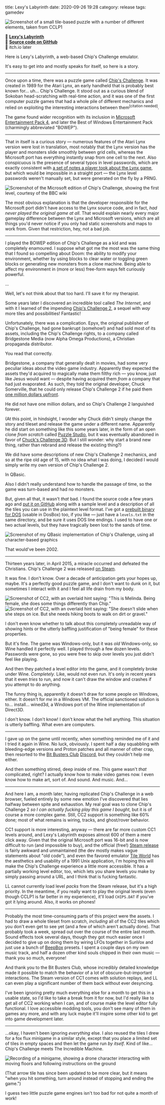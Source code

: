 title: Lexy's Labyrinth
date: 2020-09-26 19:28
category: release
tags: gamedev

<div class="prose-full-illustration">
<img src="{static}/media/release/lexys-labyrinth/lexys-labyrinth.png" alt="Screenshot of a small tile-based puzzle with a number of different elements, taken from CCLP1">
</div>

🔗 [**Lexy's Labyrinth**](https://c.eev.ee/lexys-labyrinth/)  
🔗 [**Source code on GitHub**](https://github.com/eevee/lexys-labyrinth)  
🔗 itch.io later

Here is Lexy's Labyrinth, a web-based Chip's Challenge emulator.

It's easy to get into and mostly speaks for itself, so here is a story.

<!-- more -->

----

Once upon a time, there was a puzzle game called [Chip's Challenge](https://en.wikipedia.org/wiki/Chip%27s_Challenge).  It was created in 1989 for the Atari Lynx, an early handheld that is probably best known for...  uh...  Chip's Challenge.  It stood out as a curious blend of Sokoban head-scratching with real-time action, and it was one of the first computer puzzle games that had a whole pile of different mechanics and relied on exploiting the interesting interactions between them<sup>[citation needed]</sup>.

The game found wider recognition with its inclusion in [Microsoft Entertainment Pack 4](https://en.wikipedia.org/wiki/Microsoft_Entertainment_Pack), and later the Best of Windows Entertainment Pack (charmingly abbreviated "BOWEP").

----

That in itself is a curious story — numerous features of the Atari Lynx version were lost in translation, most notably that the Lynx version has the player and monsters slide smoothly between grid cells, whereas the Microsoft port has everything instantly snap from one cell to the next.  Also conspicuous is the presence of several typos in level passwords, which are exactly consistent with [a set of notes a player took about the Lynx game](https://wiki.bitbusters.club/Jaime_Villacorte%27s_notes), but which would be impossible in a straight port — the Lynx level passwords weren't manually set, but were generated on the fly by a PRNG.

<div class="prose-full-illustration">
<img src="{static}/media/release/lexys-labyrinth/mschips.png" alt="Screenshot of the Microsoft edition of Chip's Challenge, showing the first level, courtesy of the BBC wiki">
</div>

The most obvious explanation is that the developer responsible for the Microsoft port didn't have access to the Lynx source code, and in fact, _had never played the original game at all_.  That would explain nearly every major gameplay difference between the Lynx and Microsoft versions, which are all things you'd never notice if you only had static screenshots and maps to work from.  Given that restriction, hey, not a bad job.

----

I played the BOWEP edition of Chip's Challenge as a kid and was completely enamoured.  I suppose what got me the most was the same thing that I found so compelling about Doom: the ability to modify your environment, whether by using blocks to clear water or toggling green blocks or generating new monsters from a clone machine.  Being able to affect my environment in (more or less) free-form ways felt curiously powerful.

...

Well, let's not think about that too hard.  I'll save it for my therapist.

Some years later I discovered an incredible tool called _The Internet_, and with it I learned of the impending [Chip's Challenge 2](https://wiki.bitbusters.club/Chip%27s_Challenge_2), a sequel with _way_ more tiles and possibilities!  Fantastic!

Unfortunately, there was a complication.  Epyx, the original publisher of Chip's Challenge, had gone bankrupt (somehow!) and had sold most of its assets, including the Chip's Challenge rights, to a company called Bridgestone Media (now Alpha Omega Productions), a Christian propaganda distributor.

You read that correctly.

Bridgestone, a company that generally dealt in movies, had some very peculiar ideas about the video game industry.  Apparently they expected the assets they'd acquired to magically make them filthy rich — you know, just like Jesus would want — despite having acquired them _from_ a company that had just evaporated.  As such, they told the original developer, Chuck Somerville, that he could only release Chip's Challenge 2 if he paid them [one million dollars upfront](https://forum.bitbusters.club/thread-2127.html).

He did not have one million dollars, and so Chip's Challenge 2 languished forever.

(At this point, in hindsight, I wonder why Chuck didn't simply change the story and tileset and release the game under a different name.  Apparently he did start on something like this some years later, in the form of an open clone _from scratch_ called [Puzzle Studio](https://wiki.bitbusters.club/Puzzle_Studio), but it was eventually abandoned in favor of [Chuck's Challenge 3D](https://wiki.bitbusters.club/Chuck's_Challenge_3D).  But I still wonder: why start a brand new thing, rather than rebrand and release the existing thing?)

We did have some descriptions of new Chip's Challenge 2 mechanics, and so at the ripe old age of 15, with no idea what I was doing, I decided I would simply write my own version of Chip's Challenge 2.

In QBasic.

Also I didn't really understand how to handle the passage of time, so the game was turn-based and had no monsters.

But, given all that, it wasn't _that_ bad.  I found the source code a few years ago and [put it on GitHub](https://gist.github.com/eevee/1b371c4b2470dd82cbcf) along with a sample level and a description of all the tiles you can use in the plaintext level format.  I've got a [prebuilt binary for DOS](https://c.eev.ee/CHIPS.EXE) (usable in DosBox) too, if you like — just have a `levels.txt` in the same directory, and be sure it uses DOS line endings.  I used to have one or two actual levels, but they have tragically been lost to the sands of time.

<div class="prose-full-illustration">
<img src="{static}/media/release/lexys-labyrinth/qbchips.png" alt="Screenshot of my QBasic implementation of Chip's Challenge, using all character-based graphics">
</div>

That would've been 2002.

----

Thirteen years later, in April 2015, a miracle occurred and defeated the Christians.  Chip's Challenge 2 was released [on Steam](https://store.steampowered.com/app/348300/Chips_Challenge_2/).

It was fine.  I don't know.  Over a decade of anticipation gets your hopes up, maybe.  It's a perfectly good puzzle game, and I don't want to dunk on it, but sometimes I interact with it and I feel all life drain from my body.

<div class="prose-full-illustration">
<img src="{static}/media/release/lexys-labyrinth/cc2female1.png" alt="Screenshot of CC2, with an overlaid hint saying: &quot;This is Melinda.  Being female, she does some things differently than Chip.&quot;">
<img src="{static}/media/release/lexys-labyrinth/cc2female2.png" alt="Screenshot of CC2, with an overlaid hint saying: &quot;She doesn't slide when she steps on ice.  But she needs hiking boots to walk on dirt or gravel.&quot;">
</div>

I don't even know whether to talk about this completely unreadable way of showing hints or the utterly baffling justification of "being female" for these properties.

But it's fine.  The game was Windows-only, but it was _old_ Windows-only, so Wine handled it perfectly well.  I played through a few dozen levels.  Passwords were gone, so you were free to skip over levels you just didn't feel like playing.

And then they patched a level editor into the game, and it completely broke under Wine.  _Completely_.  Like, would not even run.  It's only in recent years that it even _tries_ to run, and now it can't draw the window and crashes if you attempt to do anything.

The funny thing is, apparently it doesn't draw for some people on Windows, either.  It doesn't for _me_ in a Windows VM.  The official sanctioned solution is to...  install...  wined3d, a Windows port of the Wine implementation of Direct3D.

I don't know.  I don't know!  I don't know what the hell anything.  This situation is utterly baffling.  What even are computers.

----

I gave up on the game until recently, when something reminded me of it and I tried it again in Wine.  No luck, obviously.  I spent half a day squabbling with bleeding-edge versions and Proton patches and all manner of other crap, then resorted to the [Bit Busters Club](https://bitbusters.club/) [Discord](https://discord.gg/Xd4dUY9), but they couldn't help me either.

And then something stirred, deep inside of me.  This game wasn't _that_ complicated, right?  I actually know how to make video games now.  I even know how to make art, sort of.  And sound.  And music.  And...

----

And here I am, a month later, having replicated Chip's Challenge in a web browser, fueled entirely by some new emotion I've discovered that lies halfway between spite and exhaustion.  My real goal was to clone Chip's Challenge 2 _so I can actually fucking play this game I bought_, but it is of course a more complex game.  Still, CC2 support is something like 60% done; most of what remains is wiring, tracks, and ghost/rover behavior.

CC1 support is more interesting, anyway — there are far more custom CC1 levels around, and Lexy's Labyrinth exposes almost 600 of them a mere click away.  Given that the original Microsoft port was 16-bit and is now difficult to run (and impossible to buy), and the official (free!) [Steam release](https://store.steampowered.com/app/346850/Chips_Challenge_1/) is fairly awkward and unmaintained (the dev mostly makes vague statements about "old code"), and even the favored emulator [Tile World](https://wiki.bitbusters.club/Tile_World) has the aesthetics and usability of a 1991 Unix application, I'm hoping this will make the Chip's Challenge experience a little more accessible.  It has a partially working level editor, too, which lets you share levels you make by simply passing around a URL, and I think that is fucking fantastic.

LL cannot currently load level _packs_ from the Steam release, but it's a high priority.  In the meantime, if you really want to play the original levels (even though CCLP1 is far better in my experience), it'll load `CHIPS.DAT` if you've got it lying around.  Also, it works on phones!

----

Probably the most time-consuming parts of this project were the assets.  I had to draw a whole tileset from scratch, _including_ all of the CC2 tiles which you don't even get to see yet (and a few of which aren't actually done).  That probably took a week, spread out over the course of the entire last month.  Sound effects took several days, though they got much easier once I decided to give up on doing them by wiring LFOs together in SunVox and just use a bunch of [BeepBox](https://www.beepbox.co/) presets.  I spent a couple days on my own music track, and half a dozen other kind souls chipped in their own music — thank you so much, everyone!

And thank you to the Bit Busters Club, whose incredibly detailed knowledge made it possible to match the behavior of a lot of obscure-but-important interactions.  The Steam version of CC1 comes with solution replays, and LL can even play a significant number of them back without ever desyncing.

I've been ignoring pretty much everything else for a month to get this in a usable state, so I'd like to take a break from it for now, but I'd really like to get all of CC2 working when I can, and of course make the level editor fully functional.  I love accessible modding tools, you don't see many of them in games any more, and with any luck maybe it'll inspire some other kid to get into game development later.

----

...okay, I haven't been ignoring _everything_ else.  I also reused the tiles I drew for a fox flux minigame in a similar style, except that you place a limited set of tiles in empty spaces and then let the game run _by itself_.  Kind of like...  Chip's Challenge meets The Incredible Machine.

<div class="prose-full-illustration">
<img src="{static}/media/release/lexys-labyrinth/fox-flux-minigame-demo.gif" alt="Recording of a minigame, showing a drone character interacting with moving floors and following instructions on the ground">
</div>

(That arrow tile has since been updated to be more clear, but it means "when you hit something, turn around instead of stopping and ending the game.")

I guess two little puzzle game engines isn't too bad for not quite a month of work!
